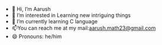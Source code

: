 - 👋 Hi, I’m Aarush
- 👀 I’m interested in Learning new intriguing things
- 🌱 I’m currently learning C language
- 📫You can reach me at my mail:aarush.math23@gmail.com
- 😄 Pronouns: he/him


<!---
Rushfr/Rushfr is a ✨ special ✨ repository because its `README.md` (this file) appears on your GitHub profile.
You can click the Preview link to take a look at your changes.
--->
